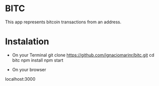 # BITC

This app represents bitcoin transactions from an address. 

# Instalation

- On your Terminal
git clone https://github.com/ignaciomarinr/bitc.git
cd bitc
npm install
npm start

- On your browser

localhost:3000 



